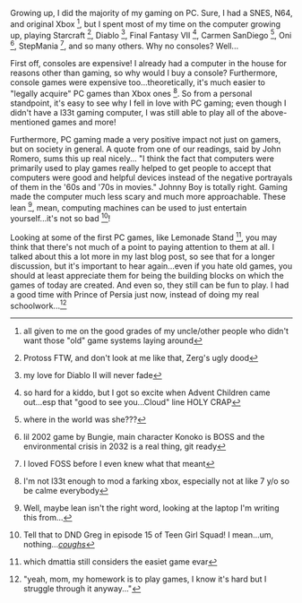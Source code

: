Growing up, I did the majority of my gaming on PC. Sure, I had a SNES, N64, and
original Xbox  [^1], but I spent most of my time on the computer growing up,
playing Starcraft [^2], Diablo [^3], Final Fantasy VII [^4], Carmen SanDiego
[^5], Oni [^6], StepMania [^7], and so many others. Why no consoles? Well...

First off, consoles are expensive! I already had a computer in the house for
reasons other than gaming, so why would I buy a console? Furthermore, console
games were expensive too...theoretically, it's much easier to "legally acquire"
PC games than Xbox ones [^8]. So from a personal standpoint, it's easy to see
why I fell in love with PC gaming; even though I didn't have a l33t gaming
computer, I was still able to play all of the above-mentioned games and more!

Furthermore, PC gaming made a very positive impact not just on gamers, but on
society in general. A quote from one of our readings, said by John Romero,
sums this up real nicely...
"I think the fact that computers were primarily used to play games really
helped to get people to accept that computers were good and helpful devices
instead of the negative portrayals of them in the '60s and '70s in movies."
Johnny Boy is totally right. Gaming made the computer much less scary and much
more approachable. These lean [^9], mean, computing machines can be used to
just entertain yourself...it's not so bad [^10]!

Looking at some of the first PC games, like Lemonade Stand [^11], you may think
that there's not much of a point to paying attention to them at all. I talked
about this a lot more in my last blog post, so see that for a longer
discussion, but it's important to hear again...even if you hate old games, you
should at least appreciate them for being the building blocks on which the
games of today are created. And even so, they still can be fun to play. I had a
good time with Prince of Persia just now, instead of doing my real
schoolwork...[^12]

[^1]: all given to me on the good grades of my uncle/other people who didn't
want those "old" game systems laying around

[^2]: Protoss FTW, and don't look at me like that, Zerg's ugly dood

[^3]: my love for Diablo II will never fade

[^4]: so hard for a kiddo, but I got so excite when Advent Children came
out...esp that "good to see you...Cloud" line HOLY CRAP

[^5]: where in the world was she???

[^6]: lil 2002 game by Bungie, main character Konoko is BOSS and the
environmental crisis in 2032 is a real thing, git ready

[^7]: I loved FOSS before I even knew what that meant

[^8]: I'm not l33t enough to mod a farking xbox, especially not at like 7 y/o
so be calme everybody

[^9]: Well, maybe lean isn't the right word, looking at the laptop I'm writing
this from...

[^10]: Tell that to DND Greg in episode 15 of Teen Girl Squad! I mean...um,
nothing...[_coughs_](https://www.youtube.com/watch?v=nHyau4rb7AY)

[^11]: which dmattia still considers the easiet game evar

[^12]: "yeah, mom, my homework is to play games, I know it's hard but I
struggle through it anyway..."
